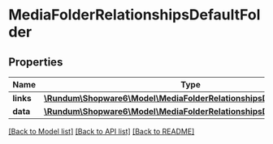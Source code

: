 # MediaFolderRelationshipsDefaultFolder

## Properties
Name | Type | Description | Notes
------------ | ------------- | ------------- | -------------
**links** | [**\Rundum\Shopware6\Model\MediaFolderRelationshipsDefaultFolderLinks**](MediaFolderRelationshipsDefaultFolderLinks.md) |  | [optional] 
**data** | [**\Rundum\Shopware6\Model\MediaFolderRelationshipsDefaultFolderData**](MediaFolderRelationshipsDefaultFolderData.md) |  | [optional] 

[[Back to Model list]](../../README.md#documentation-for-models) [[Back to API list]](../../README.md#documentation-for-api-endpoints) [[Back to README]](../../README.md)

